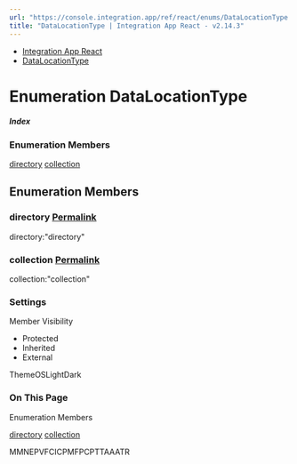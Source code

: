 ```yaml
---
url: "https://console.integration.app/ref/react/enums/DataLocationType.html"
title: "DataLocationType | Integration App React - v2.14.3"
---
```


- [Integration App React](https://console.integration.app/ref/react/index.html)
- [DataLocationType](https://console.integration.app/ref/react/enums/DataLocationType.html)

# Enumeration DataLocationType

##### Index

### Enumeration Members

[directory](https://console.integration.app/ref/react/enums/DataLocationType.html#directory) [collection](https://console.integration.app/ref/react/enums/DataLocationType.html#collection)

## Enumeration Members

### directory [Permalink](https://console.integration.app/ref/react/enums/DataLocationType.html\#directory)

directory:"directory"

### collection [Permalink](https://console.integration.app/ref/react/enums/DataLocationType.html\#collection)

collection:"collection"

### Settings

Member Visibility

- Protected
- Inherited
- External

ThemeOSLightDark

### On This Page

Enumeration Members

[directory](https://console.integration.app/ref/react/enums/DataLocationType.html#directory) [collection](https://console.integration.app/ref/react/enums/DataLocationType.html#collection)

MMNEPVFCICPMFPCPTTAAATR